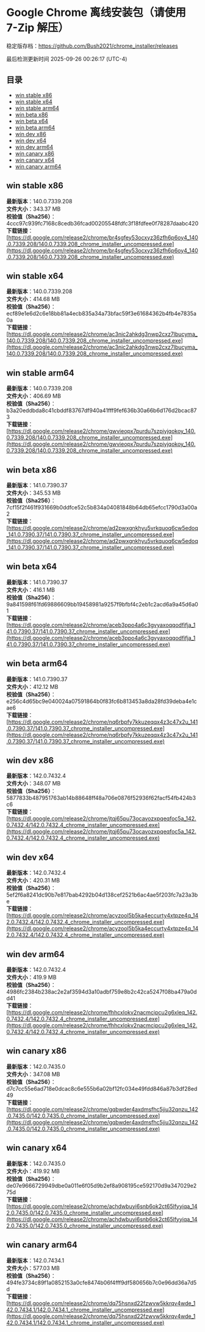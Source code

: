 # Google Chrome 离线安装包（请使用 7-Zip 解压）
稳定版存档：<https://github.com/Bush2021/chrome_installer/releases>

最后检测更新时间
2025-09-26 00:26:17 (UTC-4)

## 目录
* [win stable x86](https://github.com/Bush2021/chrome_installer?tab=readme-ov-file#win-stable-x86)
* [win stable x64](https://github.com/Bush2021/chrome_installer?tab=readme-ov-file#win-stable-x64)
* [win stable arm64](https://github.com/Bush2021/chrome_installer?tab=readme-ov-file#win-stable-arm64)
* [win beta x86](https://github.com/Bush2021/chrome_installer?tab=readme-ov-file#win-beta-x86)
* [win beta x64](https://github.com/Bush2021/chrome_installer?tab=readme-ov-file#win-beta-x64)
* [win beta arm64](https://github.com/Bush2021/chrome_installer?tab=readme-ov-file#win-beta-arm64)
* [win dev x86](https://github.com/Bush2021/chrome_installer?tab=readme-ov-file#win-dev-x86)
* [win dev x64](https://github.com/Bush2021/chrome_installer?tab=readme-ov-file#win-dev-x64)
* [win dev arm64](https://github.com/Bush2021/chrome_installer?tab=readme-ov-file#win-dev-arm64)
* [win canary x86](https://github.com/Bush2021/chrome_installer?tab=readme-ov-file#win-canary-x86)
* [win canary x64](https://github.com/Bush2021/chrome_installer?tab=readme-ov-file#win-canary-x64)
* [win canary arm64](https://github.com/Bush2021/chrome_installer?tab=readme-ov-file#win-canary-arm64)

## win stable x86
**最新版本**：140.0.7339.208  
**文件大小**：343.37 MB  
**校验值（Sha256）**：4ccc97c939fc7168c8cedb36fcad00205548fdfc3f18fdfee0f78287daabc420  
**下载链接**：[https://dl.google.com/release2/chrome/br4sgfey53ocxyz36zfh6p6oy4_140.0.7339.208/140.0.7339.208_chrome_installer_uncompressed.exe](https://dl.google.com/release2/chrome/br4sgfey53ocxyz36zfh6p6oy4_140.0.7339.208/140.0.7339.208_chrome_installer_uncompressed.exe)  

## win stable x64
**最新版本**：140.0.7339.208  
**文件大小**：414.68 MB  
**校验值（Sha256）**：ecf89e1e6d2c6e18bb81a4ecb835a34a73bfac59f3e61684362b4fb4e7835a0a  
**下载链接**：[https://dl.google.com/release2/chrome/ac3nic2ahkdg3nwp2cxz7lbucyma_140.0.7339.208/140.0.7339.208_chrome_installer_uncompressed.exe](https://dl.google.com/release2/chrome/ac3nic2ahkdg3nwp2cxz7lbucyma_140.0.7339.208/140.0.7339.208_chrome_installer_uncompressed.exe)  

## win stable arm64
**最新版本**：140.0.7339.208  
**文件大小**：406.69 MB  
**校验值（Sha256）**：b3a20eddbda8c41cbddf83767df940a41fff9fef636b30a66b6d176d2bcac873  
**下载链接**：[https://dl.google.com/release2/chrome/gwvieopx7purdu7szpiyjqokoy_140.0.7339.208/140.0.7339.208_chrome_installer_uncompressed.exe](https://dl.google.com/release2/chrome/gwvieopx7purdu7szpiyjqokoy_140.0.7339.208/140.0.7339.208_chrome_installer_uncompressed.exe)  

## win beta x86
**最新版本**：141.0.7390.37  
**文件大小**：345.53 MB  
**校验值（Sha256）**：7cf15f2f461f931669b0ddfce52c5b834a04081848b64db65efcc1790d3a00a2  
**下载链接**：[https://dl.google.com/release2/chrome/ad2pwxgnkhyu5vrkquoq6cw5edoq_141.0.7390.37/141.0.7390.37_chrome_installer_uncompressed.exe](https://dl.google.com/release2/chrome/ad2pwxgnkhyu5vrkquoq6cw5edoq_141.0.7390.37/141.0.7390.37_chrome_installer_uncompressed.exe)  

## win beta x64
**最新版本**：141.0.7390.37  
**文件大小**：416.1 MB  
**校验值（Sha256）**：9a841598f61fd69886609bb19458981a9257f9bfbf4c2eb1c2acd6a9a45d6a01  
**下载链接**：[https://dl.google.com/release2/chrome/aceb3ppo4a6c3gvyaxoqqodfifja_141.0.7390.37/141.0.7390.37_chrome_installer_uncompressed.exe](https://dl.google.com/release2/chrome/aceb3ppo4a6c3gvyaxoqqodfifja_141.0.7390.37/141.0.7390.37_chrome_installer_uncompressed.exe)  

## win beta arm64
**最新版本**：141.0.7390.37  
**文件大小**：412.12 MB  
**校验值（Sha256）**：e256c4d65bc9e040024a07591864b0f83fc6b813453a8da28fd39deba4e1cae6  
**下载链接**：[https://dl.google.com/release2/chrome/nq6rbpfy7kkuzeqqx4z3c47x2u_141.0.7390.37/141.0.7390.37_chrome_installer_uncompressed.exe](https://dl.google.com/release2/chrome/nq6rbpfy7kkuzeqqx4z3c47x2u_141.0.7390.37/141.0.7390.37_chrome_installer_uncompressed.exe)  

## win dev x86
**最新版本**：142.0.7432.4  
**文件大小**：348.07 MB  
**校验值（Sha256）**：5877833b487951763ab14b88648ff48a706e0876f52936f62facf54fb424b3c6  
**下载链接**：[https://dl.google.com/release2/chrome/jtqj65pu73ocavozxpqeqfoc5a_142.0.7432.4/142.0.7432.4_chrome_installer_uncompressed.exe](https://dl.google.com/release2/chrome/jtqj65pu73ocavozxpqeqfoc5a_142.0.7432.4/142.0.7432.4_chrome_installer_uncompressed.exe)  

## win dev x64
**最新版本**：142.0.7432.4  
**文件大小**：420.31 MB  
**校验值（Sha256）**：5ef2f6a8241dc90b7e817bab4292b04d138cef2521b6ac4ae5f203fc7a23a3be  
**下载链接**：[https://dl.google.com/release2/chrome/acyzool5b5ka4eccurty4xtpze4q_142.0.7432.4/142.0.7432.4_chrome_installer_uncompressed.exe](https://dl.google.com/release2/chrome/acyzool5b5ka4eccurty4xtpze4q_142.0.7432.4/142.0.7432.4_chrome_installer_uncompressed.exe)  

## win dev arm64
**最新版本**：142.0.7432.4  
**文件大小**：419.9 MB  
**校验值（Sha256）**：4986fc2384b238ac2e2af3594d3a10adbf759e8b2c42ca5247f08ba479a0dd41  
**下载链接**：[https://dl.google.com/release2/chrome/fhhcxlokv2nacmcipcu2g6xleq_142.0.7432.4/142.0.7432.4_chrome_installer_uncompressed.exe](https://dl.google.com/release2/chrome/fhhcxlokv2nacmcipcu2g6xleq_142.0.7432.4/142.0.7432.4_chrome_installer_uncompressed.exe)  

## win canary x86
**最新版本**：142.0.7435.0  
**文件大小**：347.08 MB  
**校验值（Sha256）**：d7c7cc55e6ad718e0dcac8c6e555b6a02bf12fc034e49fdd846a87b3df28ed49  
**下载链接**：[https://dl.google.com/release2/chrome/gqbwder4axdmsfhc5jiu32qnzu_142.0.7435.0/142.0.7435.0_chrome_installer_uncompressed.exe](https://dl.google.com/release2/chrome/gqbwder4axdmsfhc5jiu32qnzu_142.0.7435.0/142.0.7435.0_chrome_installer_uncompressed.exe)  

## win canary x64
**最新版本**：142.0.7435.0  
**文件大小**：419.92 MB  
**校验值（Sha256）**：de07e9666729949dbe0a011e6f05d9b2ef8a908195ce592170d9a347029e275d  
**下载链接**：[https://dl.google.com/release2/chrome/achdwbuyi6snb6ok2ct65lfyyiqa_142.0.7435.0/142.0.7435.0_chrome_installer_uncompressed.exe](https://dl.google.com/release2/chrome/achdwbuyi6snb6ok2ct65lfyyiqa_142.0.7435.0/142.0.7435.0_chrome_installer_uncompressed.exe)  

## win canary arm64
**最新版本**：142.0.7434.1  
**文件大小**：577.03 MB  
**校验值（Sha256）**：494fe3734c89f1a0852153a0cfe8474b06f4fff9df580656b7c0e96dd36a7d5d  
**下载链接**：[https://dl.google.com/release2/chrome/dq75hsnxd22fzwvw5kkrqv4wde_142.0.7434.1/142.0.7434.1_chrome_installer_uncompressed.exe](https://dl.google.com/release2/chrome/dq75hsnxd22fzwvw5kkrqv4wde_142.0.7434.1/142.0.7434.1_chrome_installer_uncompressed.exe)  

